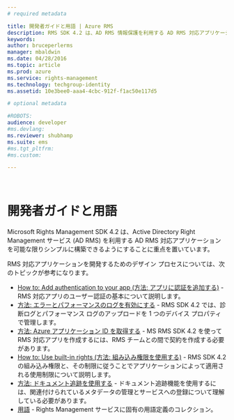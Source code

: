 ```yaml
---
# required metadata

title: 開発者ガイドと用語 | Azure RMS
description: RMS SDK 4.2 は、AD RMS 情報保護を利用する AD RMS 対応アプリケーションを可能な限りシンプルに構築できるようにすることに重点を置いています。
keywords:
author: bruceperlerms
manager: mbaldwin
ms.date: 04/28/2016
ms.topic: article
ms.prod: azure
ms.service: rights-management
ms.technology: techgroup-identity
ms.assetid: 10e3bee0-aaa4-4cbc-912f-f1ac50e117d5

# optional metadata

#ROBOTS:
audience: developer
#ms.devlang:
ms.reviewer: shubhamp
ms.suite: ems
#ms.tgt_pltfrm:
#ms.custom:

---
```


﻿
# 開発者ガイドと用語
Microsoft Rights Management SDK 4.2 は、Active Directory Right Management サービス (AD RMS) を利用する AD RMS 対応アプリケーションを可能な限りシンプルに構築できるようにすることに重点を置いています。

RMS 対応アプリケーションを開発するためのデザイン プロセスについては、次のトピックが参考になります。

- [How to: Add authentication to your app (方法: アプリに認証を追加する)](authentication-integration.md) - RMS 対応アプリのユーザー認証の基本について説明します。
- [方法: エラーとパフォーマンスのログを有効にする](enabling-logging.md) - RMS SDK 4.2 では、診断ログとパフォーマンス ログのアップロードを 1 つのデバイス プロパティで管理します。
- [方法: Azure アプリケーション ID を取得する](application-id.md) - MS RMS SDK 4.2 を使って RMS 対応アプリを作成するには、RMS チームとの間で契約を作成する必要があります。
- [How to: Use built-in rights (方法: 組み込み権限を使用する)](built-in-rights-usage-restriction-reference.md) - RMS SDK 4.2 の組み込み権限と、その制限に従うことでアプリケーションによって適用される使用制限について説明します。
- [方法: ドキュメント追跡を使用する](how-to-use-document-tracking.md) - ドキュメント追跡機能を使用するには、関連付けられているメタデータの管理とサービスへの登録について理解している必要があります。
- [用語](terms.md) - Rights Management サービスに固有の用語定義のコレクション。

 

 

 


<!--HONumber=Apr16_HO3-->


